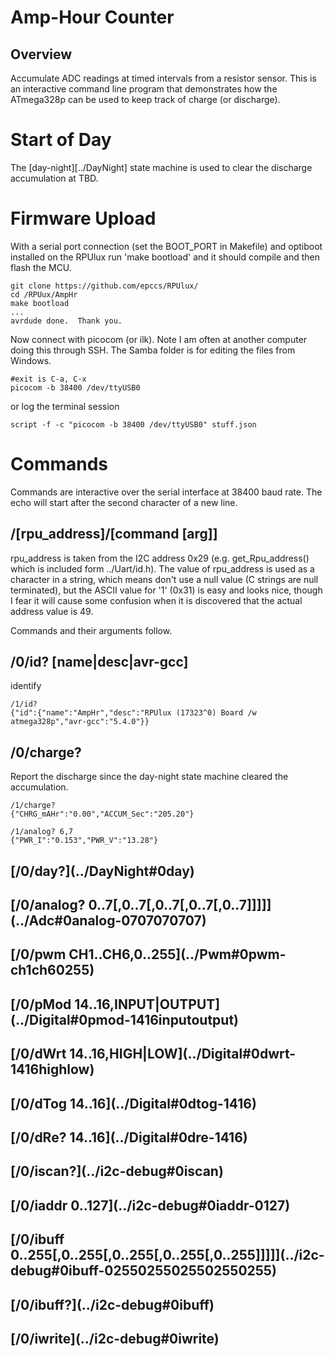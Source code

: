 # Amp-Hour Counter

## Overview

Accumulate ADC readings at timed intervals from a resistor sensor. This is an interactive command line program that demonstrates how the ATmega328p can be used to keep track of charge (or discharge). 

[Adc]: ../Adc


# Start of Day 

The [day-night][../DayNight] state machine is used to clear the discharge accumulation at TBD.


# Firmware Upload

With a serial port connection (set the BOOT_PORT in Makefile) and optiboot installed on the RPUlux run 'make bootload' and it should compile and then flash the MCU.

``` 
git clone https://github.com/epccs/RPUlux/
cd /RPUux/AmpHr
make bootload
...
avrdude done.  Thank you.
``` 

Now connect with picocom (or ilk). Note I am often at another computer doing this through SSH. The Samba folder is for editing the files from Windows.


``` 
#exit is C-a, C-x
picocom -b 38400 /dev/ttyUSB0
``` 

or log the terminal session

``` 
script -f -c "picocom -b 38400 /dev/ttyUSB0" stuff.json
``` 


# Commands

Commands are interactive over the serial interface at 38400 baud rate. The echo will start after the second character of a new line. 


## /\[rpu_address\]/[command \[arg\]\]

rpu_address is taken from the I2C address 0x29 (e.g. get_Rpu_address() which is included form ../Uart/id.h). The value of rpu_address is used as a character in a string, which means don't use a null value (C strings are null terminated), but the ASCII value for '1' (0x31) is easy and looks nice, though I fear it will cause some confusion when it is discovered that the actual address value is 49.

Commands and their arguments follow.


## /0/id? \[name|desc|avr-gcc\]

identify 

``` 
/1/id?
{"id":{"name":"AmpHr","desc":"RPUlux (17323^0) Board /w atmega328p","avr-gcc":"5.4.0"}}
```

##  /0/charge?

Report the discharge since the day-night state machine cleared the accumulation.

``` 
/1/charge?
{"CHRG_mAHr":"0.00","ACCUM_Sec":"205.20"}

/1/analog? 6,7
{"PWR_I":"0.153","PWR_V":"13.28"}
```

## \[/0/day?\](../DayNight#0day)


## \[/0/analog? 0..7\[,0..7\[,0..7\[,0..7\[,0..7\]\]\]\]\](../Adc#0analog-0707070707)


## \[/0/pwm CH1..CH6,0..255\](../Pwm#0pwm-ch1ch60255)


## \[/0/pMod 14..16,INPUT|OUTPUT\](../Digital#0pmod-1416inputoutput)


## \[/0/dWrt 14..16,HIGH|LOW\](../Digital#0dwrt-1416highlow)


## \[/0/dTog 14..16\](../Digital#0dtog-1416)


## \[/0/dRe? 14..16\](../Digital#0dre-1416)


## \[/0/iscan?\](../i2c-debug#0iscan)


## \[/0/iaddr 0..127\](../i2c-debug#0iaddr-0127)


## \[/0/ibuff 0..255\[,0..255\[,0..255\[,0..255\[,0..255\]\]\]\]\](../i2c-debug#0ibuff-02550255025502550255)


## \[/0/ibuff?\](../i2c-debug#0ibuff)


## \[/0/iwrite\](../i2c-debug#0iwrite)
